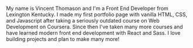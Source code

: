 My name is Vincent Thomason and I'm a Front End Developer from Lexington Kentucky. I made my first portfolio page with vanilla HTML, CSS, and Javascript after taking a seriously outdated course on Web Development on Coursera. Since then I've taken many more courses and have learned modern front end development with React and Sass. I love building projects and plan to make many more!

